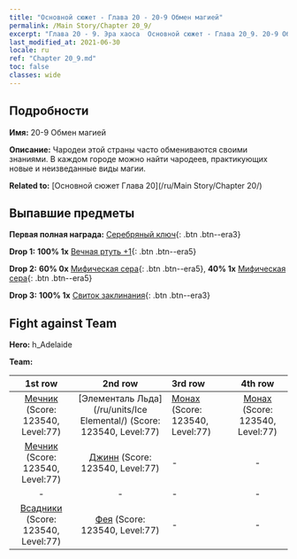 ```yaml
---
title: "Основной сюжет - Глава 20 - 20-9 Обмен магией"
permalink: /Main Story/Chapter 20_9/
excerpt: "Глава 20 - 9. Эра хаоса  Основной сюжет - Глава 20_9. 20-9 Обмен магией"
last_modified_at: 2021-06-30
locale: ru
ref: "Chapter 20_9.md"
toc: false
classes: wide
---
```


## Подробности

 **Имя:** 20-9 Обмен магией

 **Описание:** Чародеи этой страны часто обмениваются своими знаниями. В каждом городе можно найти чародеев, практикующих новые и неизведанные виды магии.

 **Related to:** [Основной сюжет Глава 20](/ru/Main Story/Chapter 20/)

## Выпавшие предметы

 **Первая полная награда:** [Серебряный ключ](/ItemsRU/con_693/){: .btn .btn--era3}

 **Drop 1:** **100% 1x** [Вечная ртуть +1](/ItemsRU/mat_70/){: .btn .btn--era5}

 **Drop 2:** **60% 0x** [Мифическая сера](/ItemsRU/mat_64/){: .btn .btn--era5}, **40% 1x** [Мифическая сера](/ItemsRU/mat_64/){: .btn .btn--era5}

 **Drop 3:** **100% 1x** [Свиток заклинания](/ItemsRU/con_694/){: .btn .btn--era3}


## Fight against Team
 **Hero:** h_Adelaide

 **Team:**


  | 1st row | 2nd row | 3rd row | 4th row |
  |:----:|:----:|:----|:----:|
  | [Мечник](/ru/units/Swordsman/) (Score: 123540, Level:77)  | [Элементаль Льда](/ru/units/Ice Elemental/) (Score: 123540, Level:77)  | [Монах](/ru/units/Monk/) (Score: 123540, Level:77)  | [Монах](/ru/units/Monk/) (Score: 123540, Level:77)  |
  | [Мечник](/ru/units/Swordsman/) (Score: 123540, Level:77)  | [Джинн](/ru/units/Genie/) (Score: 123540, Level:77)  | - | - |
  | - | - | - | - |
  | [Всадники](/ru/units/Cavalier/) (Score: 123540, Level:77)  | [Фея](/ru/units/Sprite/) (Score: 123540, Level:77)  | - | - |


